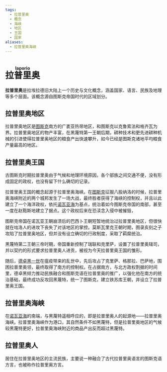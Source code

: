 ```yaml
---
tags:
  - 拉普里奥
  - 概念
  - 海峡
  - 地区
  - 王国
  - 国家
aliases:
  - 拉普里奥海峡
---
```


# <ruby>拉普里奥<rt>laporio</rt></ruby>

**拉普里奥**是拉埃拉德旧大陆上一个历史与文化概念，涵盖国家、语言、民族及地理等多个层面。该概念源自图斯克帝国时代的区域划分。

## 拉普里奥地区

拉普里奥地区是[图斯克](图斯克.md)南方的广袤亚热带地区，和图斯克以克鲁索法和格齐瓦为界。拉普里奥地区的物产丰富，在黑蔑特第一王朝后期，耕种技术和更先进耕种机械的引进使得拉普里奥地区的粮食产出快速攀升，如今已经是图斯克诸地平均粮食产量最高的地区。

## 拉普里奥王国

古图斯克时期拉普里奥由于气候和地理环境原因，各个部族之间交通不便，没有形成固定的政权，也没有留下什么确切的记录。

拉普里奥王国的概念起源于拉普里奥海峡。在[图斯克](图斯克.md)征服八股纳洛的时候，拉普里奥海峡附近的两个城邦发生了一场大战，最终胜者获得了海峡的控制权，并且以此建立了一个海洋政权，依托[诺瓦亚海](../区域/图斯克/诺瓦亚海.md)为基点，统治着如今图斯克帝国的南部，甚至一度在赵黠斯地建立了据点。这个政权后来在恐渎念入侵中被摧毁，

图斯克帝国在诺瓦亚王朝崩溃后的巴西卜王朝短暂地统治过拉普里奥地区，但很快就在咕洛人的进攻下丧失了对该地区的掌控。莫斯瓦里克王朝时期，图录亥刻之子攻陷了拉普里奥地区，但并没有设立确切的行政制度，采取了羁縻统治。

黑蔑特第二王朝三帝时期，帝国重新控制了瑞联和克里萨，设置了拉普里奥辖司，并以契约的形式要求拉普里奥人进贡，被视为今天拉普里奥王国的雏形。

随后，[德卓黑一世](../人物/铁苏库/德卓黑一世.md)在瘟疫带来的乱世中，先后攻占了克里萨、格那拉、巴萨地，围困拉普里奥领，最终取得了南方的控制权。在占据南方，与北方政权割据的时间里，德卓黑倾力推动民族融合和图斯克语在拉普里奥的推广，以强化他在南方的统治基础，最终成功反攻回黑蔑特，统一了图斯克，建立铁苏库王朝，并设立了拉普里奥王国。

## 拉普里奥海峡

在[诺瓦亚海](../区域/图斯克/诺瓦亚海.md)的南端，与黑蔑特遥相呼应的，即是拉普里奥人的起源地——拉普里奥海峡。拉普里奥海峡作为港口，其自然条件不如黑蔑特，但是拉普里奥地区的气候较黑蔑特更好，拉普里奥海峡附近的商品产出反而超过黑蔑特。

## 拉普里奥人

居住在拉普里奥地区的主流民族，主要说一种融合了古代拉普里奥语言的图斯克语方言，也被称作拉普里奥方言。
